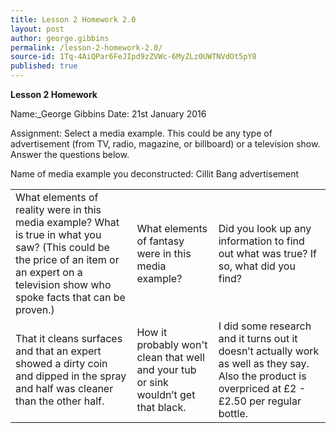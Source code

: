 ```yaml
---
title: Lesson 2 Homework 2.0
layout: post
author: george.gibbins
permalink: /lesson-2-homework-2.0/
source-id: 1Tq-4AiQPar6FeJIpd9zZVWc-6MyZLz0UWTNVdOt5pY8
published: true
---
```

**Lesson 2 Homework**

Name:_George Gibbins 	Date: 21st January 2016

Assignment: Select a media example. This could be any type of advertisement (from TV, radio, magazine, or billboard) or a television show. Answer the questions below.

Name of media example you deconstructed: Cillit Bang advertisement

<table>
  <tr>
    <td>What elements of reality were in this media example? What is true in what you saw? (This could be the price of an item or an expert on a television show who spoke facts that can be proven.)</td>
    <td>What elements of fantasy were in this media example?
</td>
    <td>Did you look up any information to find out what was true? If so, what did you find?
</td>
  </tr>
  <tr>
    <td>That it cleans surfaces and that an expert showed a dirty coin and dipped in the spray and half was cleaner than the other half.</td>
    <td>How it probably won't clean that well and your tub or sink wouldn’t get that black.</td>
    <td>I did some research and it turns out it doesn’t actually work as well as they say. Also the product is overpriced at £2 - £2.50 per regular bottle.</td>
  </tr>
</table>


